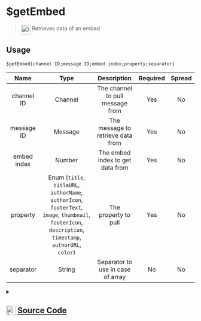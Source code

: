 # $getEmbed
> <img align="top" src="https://upload.wikimedia.org/wikipedia/commons/thumb/e/e4/Infobox_info_icon.svg/160px-Infobox_info_icon.svg.png?20150409153300" alt="image" width="25" height="auto"> Retrieves data of an embed
## Usage
```
$getEmbed[channel ID;message ID;embed index;property;separator]
```
| Name | Type | Description | Required | Spread
| :---: | :---: | :---: | :---: | :---: |
channel ID | Channel | The channel to pull message from | Yes | No
message ID | Message | The message to retrieve data from | Yes | No
embed index | Number | The embed index to get data from | Yes | No
property | Enum (`title`, `titleURL`, `authorName`, `authorIcon`, `footerText`, `image`, `thumbnail`, `footerIcon`, `description`, `timestamp`, `authorURL`, `color`) | The property to pull | Yes | No
separator | String | Separator to use in case of array | No | No
<details>
<summary>
    
## <img align="top" src="https://cdn4.iconfinder.com/data/icons/iconsimple-logotypes/512/github-512.png" alt="image" width="25" height="auto">  [Source Code](https://github.com/tryforge/ForgeScript-V2/blob/main/src/native/getEmbed.ts)
    
</summary>
    
```ts
import { BaseChannel, Embed, EmbedBuilder } from "discord.js"
import { ArgType, NativeFunction, Return } from "../structures"
import { EmbedProperties, EmbedProperty } from "../properties/embed"

export default new NativeFunction({
    name: "$getEmbed",
    version: "1.0.3",
    description: "Retrieves data of an embed",
    unwrap: true,
    brackets: true,
    args: [
        {
            name: "channel ID",
            description: "The channel to pull message from",
            rest: false,
            required: true,
            type: ArgType.Channel,
            check: (i: BaseChannel) => i.isTextBased(),
        },
        {
            name: "message ID",
            description: "The message to retrieve data from",
            rest: false,
            required: true,
            type: ArgType.Message,
            pointer: 0,
        },
        {
            name: "embed index",
            description: "The embed index to get data from",
            rest: false,
            required: true,
            type: ArgType.Number,
        },
        {
            name: "property",
            description: "The property to pull",
            rest: false,
            type: ArgType.Enum,
            enum: EmbedProperty,
            required: true,
        },
        {
            name: "separator",
            description: "Separator to use in case of array",
            rest: false,
            type: ArgType.String,
        },
    ],
    execute(_, [, m, index, prop, sep]) {
        const embed = m.embeds[index] as Embed | undefined
        return Return.success(EmbedProperties[prop](embed ? EmbedBuilder.from(embed) : undefined, sep || ", "))
    },
})

```
    
</details>